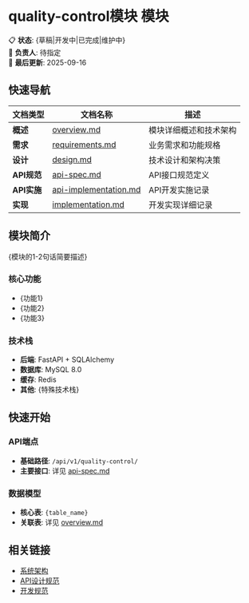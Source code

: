 <!--
文档说明：
- 内容：模块README导航模板，模块入口文档
- 作用：提供快速导航和基本信息，不包含详细内容
- 使用方法：复制此模板，替换模板变量，保持简洁
-->

# quality-control模块 模块

📋 **状态**: {草稿|开发中|已完成|维护中}  
👤 **负责人**: 待指定  
🔄 **最后更新**: 2025-09-16  

## 快速导航

| 文档类型 | 文档名称 | 描述 |
|---------|----------|------|
| **概述** | [overview.md](./overview.md) | 模块详细概述和技术架构 |
| **需求** | [requirements.md](./requirements.md) | 业务需求和功能规格 |
| **设计** | [design.md](./design.md) | 技术设计和架构决策 |
| **API规范** | [api-spec.md](./api-spec.md) | API接口规范定义 |
| **API实施** | [api-implementation.md](./api-implementation.md) | API开发实施记录 |
| **实现** | [implementation.md](./implementation.md) | 开发实现详细记录 |

## 模块简介

{模块的1-2句话简要描述}

### 核心功能
- {功能1}
- {功能2}
- {功能3}

### 技术栈
- **后端**: FastAPI + SQLAlchemy
- **数据库**: MySQL 8.0
- **缓存**: Redis
- **其他**: {特殊技术栈}

## 快速开始

### API端点
- **基础路径**: `/api/v1/quality-control/`
- **主要接口**: 详见 [api-spec.md](./api-spec.md)

### 数据模型
- **核心表**: `{table_name}`
- **关联表**: 详见 [overview.md](./overview.md#数据模型)

## 相关链接
- [系统架构](../../architecture/overview.md)
- [API设计规范](../../standards/api-standards.md)
- [开发规范](../../standards/code-standards.md)
